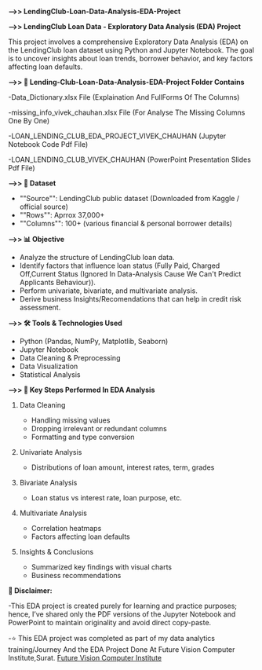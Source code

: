 **-->> LendingClub-Loan-Data-Analysis-EDA-Project**

**-->> LendingClub Loan Data - Exploratory Data Analysis (EDA) Project**

This project involves a comprehensive Exploratory Data Analysis (EDA) on the LendingClub loan dataset using Python and Jupyter Notebook. The goal is to uncover insights about loan trends, borrower behavior, and key factors affecting loan defaults.

**-->> 📂 Lending-Club-Loan-Data-Analysis-EDA-Project Folder Contains**

-Data_Dictionary.xlsx File (Explaination And FullForms Of The Columns)

-missing_info_vivek_chauhan.xlsx File (For Analyse The Missing Columns One By One)

-LOAN_LENDING_CLUB_EDA_PROJECT_VIVEK_CHAUHAN (Jupyter Notebook Code Pdf File)

-LOAN_LENDING_CLUB_VIVEK_CHAUHAN (PowerPoint Presentation Slides Pdf File)

**-->> 📁 Dataset**

- ""Source"": LendingClub public dataset (Downloaded from Kaggle / official source)
- ""Rows"": Aprrox 37,000+
- ""Columns"": 100+ (various financial & personal borrower details)

**-->> 📊 Objective**

- Analyze the structure of LendingClub loan data.
- Identify factors that influence loan status (Fully Paid, Charged Off,Current Status (Ignored In Data-Analysis Cause We Can't Predict Applicants Behaviour)).
- Perform univariate, bivariate, and multivariate analysis.
- Derive business Insights/Recomendations that can help in credit risk assessment.

**-->> 🛠️ Tools & Technologies Used**

- Python (Pandas, NumPy, Matplotlib, Seaborn)
- Jupyter Notebook
- Data Cleaning & Preprocessing
- Data Visualization
- Statistical Analysis

**-->> 📌 Key Steps Performed In EDA Analysis**

1. Data Cleaning
   - Handling missing values
   - Dropping irrelevant or redundant columns
   - Formatting and type conversion

2. Univariate Analysis
   - Distributions of loan amount, interest rates, term, grades

3. Bivariate Analysis
   - Loan status vs interest rate, loan purpose, etc.

4. Multivariate Analysis
   - Correlation heatmaps
   - Factors affecting loan defaults

5. Insights & Conclusions
   - Summarized key findings with visual charts
   - Business recommendations

**📌 Disclaimer:**

-This EDA project is created purely for learning and practice purposes; hence, I’ve shared only the PDF versions of the Jupyter Notebook and PowerPoint to maintain originality and avoid direct copy-paste.

-⭐ This EDA project was completed as part of my data analytics training/Journey And the EDA Project Done At Future Vision Computer Institute,Surat.
<a href="https://futurevisioncomputers.com/">Future Vision Computer Institute</a>
